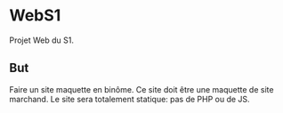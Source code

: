 # WebS1
Projet Web du S1.

## But
Faire un site maquette en binôme.
Ce site doit être une maquette de site marchand.
Le site sera totalement statique: pas de PHP ou de JS.
